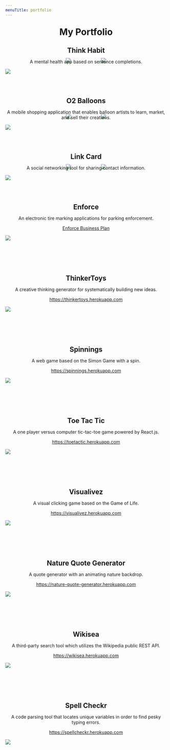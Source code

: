 ```yaml
---
menuTitle: portfolio
---
```

<p style="text-align: center; font-weight: bold; font-size: 2em;">My Portfolio</p>


<p style="text-align: center; font-weight: bold; font-size: 1.5em; margin: 0;">Think Habit</p>
<p style="text-align: center;">A mental health app based on sentence completions.</p>
<img src="./think-habit.png" style="margin: 0"/>
<div style="display: table; width: 25%; margin: -50px auto 25px auto">
  <div style="float: left;">
    <a href="https://play.google.com/store/apps/details?id=com.thinkhabit" target="_blank">
      <img src="./google-play-icon.png"/>
    </a>
  </div>
  <div style="float: right;">
    <a href="https://itunes.apple.com/us/app/think-habit/id1436381769?ls=1&mt=8" target="_blank">
      <img src="./app-store-icon.png"/>
    </a>
  </div>
</div>


<p style="text-align: center; font-weight: bold; font-size: 1.5em; margin: 0; margin-top: 5em;">O2 Balloons</p>
<p style="text-align: center;">A mobile shopping application that enables balloon artists to learn, market, and sell their creations.</p>
<img src="./o2balloons.png" style="margin: 0"/>
<div style="display: table; width: 25%; margin: -50px auto 25px auto">
  <div style="float: left;">
    <a href="https://play.google.com/store/apps/details?id=com.o2balloons" target="_blank">
      <img src="./google-play-icon.png"/>
    </a>
  </div>
  <div style="float: right;">
    <a href="https://itunes.apple.com/us/app/o2-balloons/id1387065496?ls=1&mt=8" target="_blank">
      <img src="./app-store-icon.png"/>
    </a>
  </div>
</div>


<p style="text-align: center; font-weight: bold; font-size: 1.5em; margin: 0; margin-top: 5em;">Link Card</p>
<p style="text-align: center;">A social networking tool for sharing contact information.</p>
<img src="./link.png" style="margin: 0"/>
<div style="display: table; width: 25%; margin: -50px auto 25px auto">
  <div style="float: left;">
    <a href="https://play.google.com/store/apps/details?id=com.network.application.Link" target="_blank">
      <img src="./google-play-icon.png"/>
    </a>
  </div>
  <div style="float: right;">
    <a href="https://itunes.apple.com/us/app/link-card/id1362257137?ls=1&mt=8" target="_blank">
      <img src="./app-store-icon.png"/>
    </a>
  </div>
</div>


<p style="text-align: center; font-weight: bold; font-size: 1.5em; margin: 0; margin-top: 5em;">Enforce</p>
<p style="text-align: center;">An electronic tire marking applications for parking enforcement.</p>
<a href=" https://docs.google.com/presentation/d/1_CcJLUdc_1SzssXCe3k3Jajj4RGARQh5f35nV4UxnE0/edit?usp=sharing" target="_blank">
  <p style="text-align: center; text-decoration: none">Enforce Business Plan</p>
</a>
<img src="./enforce.png" style="margin: 0"/>


<p style="text-align: center; font-weight: bold; font-size: 1.5em; margin: 0; margin-top: 5em;">ThinkerToys</p>
<p style="text-align: center;">A creative thinking generator for systematically building new ideas.</p>
<a href=" https://thinkertoys.herokuapp.com" target="_blank">
  <p style="text-align: center; text-decoration: none">https://thinkertoys.herokuapp.com</p>  
</a>
<img src="./thinkertoys.png" style="margin: 0"/>


<p style="text-align: center; font-weight: bold; font-size: 1.5em; margin: 0; margin-top: 5em;">Spinnings</p>
<p style="text-align: center;">A web game based on the Simon Game with a spin.</p>
<a href=" https://spinnings.herokuapp.com" target="_blank">
  <p style="text-align: center; text-decoration: none">https://spinnings.herokuapp.com</p>    
</a>
<img src="./spinnings.png" style="margin: 0"/>


<p style="text-align: center; font-weight: bold; font-size: 1.5em; margin: 0; margin-top: 5em;">Toe Tac Tic</p>
<p style="text-align: center;">A one player versus computer tic-tac-toe game powered by React.js.</p>
<a href=" https://toetactic.herokuapp.com" target="_blank">
  <p style="text-align: center; text-decoration: none">https://toetactic.herokuapp.com</p>      
</a>
<img src="./toetactic.png" style="margin: 0"/>


<p style="text-align: center; font-weight: bold; font-size: 1.5em; margin: 0; margin-top: 5em;">Visualivez</p>
<p style="text-align: center;">A visual clicking game based on the Game of Life.</p>
<a href=" https://visualivez.herokuapp.com" target="_blank">
  <p style="text-align: center; text-decoration: none">https://visualivez.herokuapp.com</p>      
</a>
<img src="./visualivez.png" style="margin: 0"/>


<p style="text-align: center; font-weight: bold; font-size: 1.5em; margin: 0; margin-top: 5em;">Nature Quote Generator</p>
<p style="text-align: center;">A quote generator with an animating nature backdrop.</p>
<a href=" https://nature-quote-generator.herokuapp.com" target="_blank">
  <p style="text-align: center; text-decoration: none">https://nature-quote-generator.herokuapp.com</p>      
</a>
<img src="./quote.png" style="margin: 0"/>


<p style="text-align: center; font-weight: bold; font-size: 1.5em; margin: 0; margin-top: 5em;">Wikisea</p>
<p style="text-align: center;">A third-party search tool which utilizes the Wikipedia public REST API.</p>
<a href=" https://wikisea.herokuapp.com" target="_blank">
  <p style="text-align: center; text-decoration: none">https://wikisea.herokuapp.com</p>      
</a>
<img src="./wikisea.png" style="margin: 0"/>


<p style="text-align: center; font-weight: bold; font-size: 1.5em; margin: 0; margin-top: 5em;">Spell Checkr</p>
<p style="text-align: center;">A code parsing tool that locates unique variables in order to find pesky typing errors.</p>
<a href=" https://spellcheckr.herokuapp.com" target="_blank">
  <p style="text-align: center; text-decoration: none">https://spellcheckr.herokuapp.com</p>      
</a>
<img src="./spell-checkr.png" style="margin: 0"/>